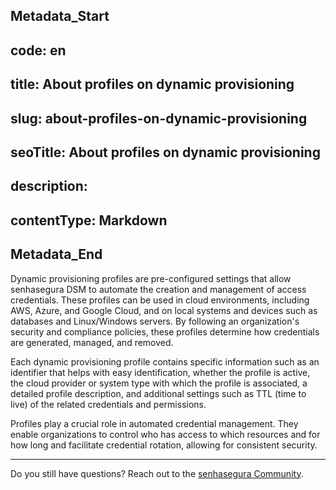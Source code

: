 ## Metadata_Start 
## code: en
## title: About profiles on dynamic provisioning 
## slug: about-profiles-on-dynamic-provisioning 
## seoTitle: About profiles on dynamic provisioning 
## description:  
## contentType: Markdown 
## Metadata_End
Dynamic provisioning profiles are pre-configured settings that allow senhasegura DSM to automate the creation and management of access credentials. These profiles can be used in cloud environments, including AWS, Azure, and Google Cloud, and on local systems and devices such as databases and Linux/Windows servers. By following an organization's security and compliance policies, these profiles determine how credentials are generated, managed, and removed.

Each dynamic provisioning profile contains specific information such as an identifier that helps with easy identification, whether the profile is active, the cloud provider or system type with which the profile is associated, a detailed profile description, and additional settings such as TTL (time to live) of the related credentials and permissions.

Profiles play a crucial role in automated credential management. They enable organizations to control who has access to which resources and for how long and facilitate credential rotation, allowing for consistent security.

---

Do you still have questions? Reach out to the [senhasegura Community](https://community.senhasegura.io/).